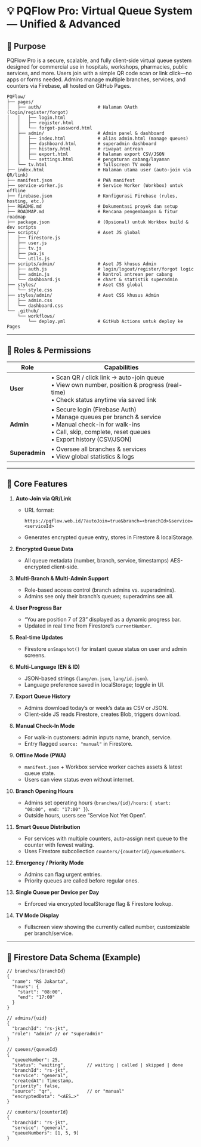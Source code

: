 # 💡 PQFlow Pro: Virtual Queue System — Unified & Advanced

## 🎯 Purpose

PQFlow Pro is a secure, scalable, and fully client-side virtual queue system designed for commercial use in hospitals, workshops, pharmacies, public services, and more. Users join with a simple QR code scan or link click—no apps or forms needed. Admins manage multiple branches, services, and counters via Firebase, all hosted on GitHub Pages.

```
PQFlow/
├── pages/
│   ├── auth/                     # Halaman OAuth (login/register/forgot)
│   │   ├── login.html
│   │   ├── register.html
│   │   └── forgot-password.html
│   ├── admin/                    # Admin panel & dashboard
│   │   ├── index.html            # alias admin.html (manage queues)
│   │   ├── dashboard.html        # superadmin dashboard
│   │   ├── history.html          # riwayat antrean
│   │   ├── export.html           # halaman export CSV/JSON
│   │   └── settings.html         # pengaturan cabang/layanan
│   └── tv.html                   # fullscreen TV mode
├── index.html                    # Halaman utama user (auto-join via QR/link)
├── manifest.json                 # PWA manifest
├── service-worker.js             # Service Worker (Workbox) untuk offline
├── firebase.json                 # Konfigurasi Firebase (rules, hosting, etc.)
├── README.md                     # Dokumentasi proyek dan setup
├── ROADMAP.md                    # Rencana pengembangan & fitur roadmap
├── package.json                  # (Opsional) untuk Workbox build & dev scripts
├── scripts/                      # Aset JS global
│   ├── firestore.js
│   ├── user.js
│   ├── tv.js
│   ├── pwa.js
│   └── utils.js
├── scripts/admin/                # Aset JS khusus Admin
│   ├── auth.js                   # login/logout/register/forgot logic
│   ├── admin.js                  # kontrol antrean per cabang
│   └── dashboard.js              # chart & statistik superadmin
├── styles/                       # Aset CSS global
│   └── style.css
├── styles/admin/                 # Aset CSS khusus Admin
│   ├── admin.css
│   └── dashboard.css
└── .github/
    └── workflows/
        └── deploy.yml            # GitHub Actions untuk deploy ke Pages
```
---

## 👥 Roles & Permissions

| Role         | Capabilities                                                                                      |
| ------------ | ------------------------------------------------------------------------------------------------- |
| **User**     | • Scan QR / click link → auto-join queue<br>• View own number, position & progress (real-time)<br>• Check status anytime via saved link |
| **Admin**    | • Secure login (Firebase Auth)<br>• Manage queues per branch & service<br>• Manual check-in for walk-ins<br>• Call, skip, complete, reset queues<br>• Export history (CSV/JSON) |
| **Superadmin** | • Oversee all branches & services<br>• View global statistics & logs                          |

---

## 🧩 Core Features

1. **Auto-Join via QR/Link**  
   - URL format:  
     ```
     https://pqflow.web.id/?autoJoin=true&branch=<branchId>&service=<serviceId>
     ```
   - Generates encrypted queue entry, stores in Firestore & localStorage.

2. **Encrypted Queue Data**  
   - All queue metadata (number, branch, service, timestamps) AES-encrypted client-side.

3. **Multi-Branch & Multi-Admin Support**  
   - Role-based access control (branch admins vs. superadmins).  
   - Admins see only their branch’s queues; superadmins see all.

4. **User Progress Bar**  
   - “You are position 7 of 23” displayed as a dynamic progress bar.  
   - Updated in real time from Firestore’s `currentNumber`.

5. **Real-time Updates**  
   - Firestore `onSnapshot()` for instant queue status on user and admin screens.

6. **Multi-Language (EN & ID)**  
   - JSON-based strings (`lang/en.json`, `lang/id.json`).  
   - Language preference saved in localStorage; toggle in UI.

7. **Export Queue History**  
   - Admins download today’s or week’s data as CSV or JSON.  
   - Client-side JS reads Firestore, creates Blob, triggers download.

8. **Manual Check-In Mode**  
   - For walk-in customers: admin inputs name, branch, service.  
   - Entry flagged `source: "manual"` in Firestore.

9. **Offline Mode (PWA)**  
   - `manifest.json` + Workbox service worker caches assets & latest queue state.  
   - Users can view status even without internet.

10. **Branch Opening Hours**  
    - Admins set operating hours (`branches/{id}/hours`: `{ start: "08:00", end: "17:00" }`).  
    - Outside hours, users see “Service Not Yet Open”.

11. **Smart Queue Distribution**  
    - For services with multiple counters, auto-assign next queue to the counter with fewest waiting.  
    - Uses Firestore subcollection `counters/{counterId}/queueNumbers`.

12. **Emergency / Priority Mode**  
    - Admins can flag urgent entries.  
    - Priority queues are called before regular ones.

13. **Single Queue per Device per Day**  
    - Enforced via encrypted localStorage flag & Firestore lookup.

14. **TV Mode Display**  
    - Fullscreen view showing the currently called number, customizable per branch/service.

---

## 🧠 Firestore Data Schema (Example)

```jsonc
// branches/{branchId}
{
  "name": "RS Jakarta",
  "hours": {
    "start": "08:00",
    "end": "17:00"
  }
}

// admins/{uid}
{
  "branchId": "rs-jkt",
  "role": "admin" // or "superadmin"
}

// queues/{queueId}
{
  "queueNumber": 25,
  "status": "waiting",        // waiting | called | skipped | done
  "branchId": "rs-jkt",
  "service": "general",
  "createdAt": Timestamp,
  "priority": false,
  "source": "qr",             // or "manual"
  "encryptedData": "<AES…>"
}

// counters/{counterId}
{
  "branchId": "rs-jkt",
  "service": "general",
  "queueNumbers": [1, 5, 9]
}
